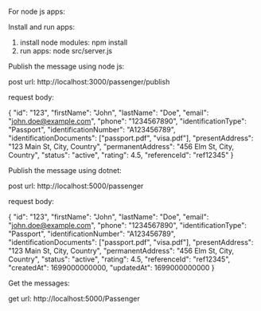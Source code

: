 For node js apps:

  Install and run apps:
  
  1. install node modules: npm install
  2. run apps: node src/server.js

Publish the message using node js:

  post url: http://localhost:3000/passenger/publish
  
  request body:
  
  {
    "id": "123",
    "firstName": "John",
    "lastName": "Doe",
    "email": "john.doe@example.com",
    "phone": "1234567890",
    "identificationType": "Passport",
    "identificationNumber": "A123456789",
    "identificationDocuments": ["passport.pdf", "visa.pdf"],
    "presentAddress": "123 Main St, City, Country",
    "permanentAddress": "456 Elm St, City, Country",
    "status": "active",
    "rating": 4.5,
    "referenceId": "ref12345"
  }

Publish the message using dotnet:

  post url: http://localhost:5000/passenger
  
  request body:
  
  {
  "id": "123",
  "firstName": "John",
  "lastName": "Doe",
  "email": "john.doe@example.com",
  "phone": "1234567890",
  "identificationType": "Passport",
  "identificationNumber": "A123456789",
  "identificationDocuments": ["passport.pdf", "visa.pdf"],
  "presentAddress": "123 Main St, City, Country",
  "permanentAddress": "456 Elm St, City, Country",
  "status": "active",
  "rating": 4.5,
  "referenceId": "ref12345",
  "createdAt": 1699000000000,
  "updatedAt": 1699000000000
}

Get the messages:

 get url: http://localhost:5000/Passenger
